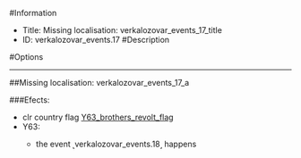 #Information
 - Title: Missing localisation: verkalozovar_events_17_title
 - ID: verkalozovar_events.17
#Description

#Options

___
##Missing localisation: verkalozovar_events_17_a

###Efects:<ul><li>clr country flag [Y63_brothers_revolt_flag](../flags/y63_brothers_revolt_flag.md)</li><li>Y63:</li><ul><li>the event ˻verkalozovar_events.18˼ happens</li></ul></ul>
